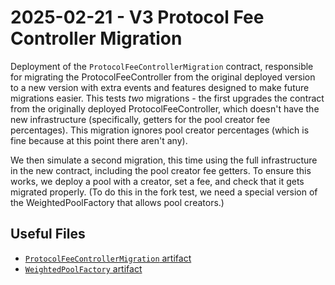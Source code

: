 # 2025-02-21 - V3 Protocol Fee Controller Migration

Deployment of the `ProtocolFeeControllerMigration` contract, responsible for migrating the ProtocolFeeController from the original deployed version to a new version with extra events and features designed to make future migrations easier. This tests *two* migrations - the first upgrades the contract from the originally deployed ProtocolFeeController, which doesn't have the new infrastructure (specifically, getters for the pool creator fee percentages). This migration ignores pool creator percentages (which is fine because at this point there aren't any).

We then simulate a second migration, this time using the full infrastructure in the new contract, including the pool creator fee getters. To ensure this works, we deploy a pool with a creator, set a fee, and check that it gets migrated properly. (To do this in the fork test, we need a special version of the WeightedPoolFactory that allows pool creators.)

## Useful Files

- [`ProtocolFeeControllerMigration` artifact](./artifact/ProtocolFeeControllerMigration.json)
- [`WeightedPoolFactory` artifact](./artifact/WeightedPoolFactory.json)
